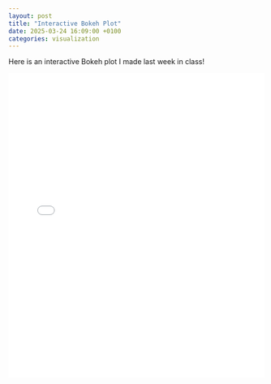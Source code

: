 ```yaml
---
layout: post
title: "Interactive Bokeh Plot"
date: 2025-03-24 16:09:00 +0100
categories: visualization
---
```


Here is an interactive Bokeh plot I made last week in class!

<iframe src="/my_bokeh_plot.html" width="100%" height="600" frameborder="0"></iframe>
